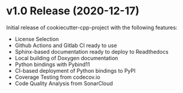 # v1.0 Release (2020-12-17)

Initial release of cookiecutter-cpp-project with the following features:

* License Selection
* Github Actions and Gitlab CI ready to use
* Sphinx-based documentation ready to deploy to Readthedocs
* Local building of Doxygen documentation
* Python bindings with Pybind11
* CI-based deployment of Python bindings to PyPI
* Coverage Testing from codecov.io
* Code Quality Analysis from SonarCloud
